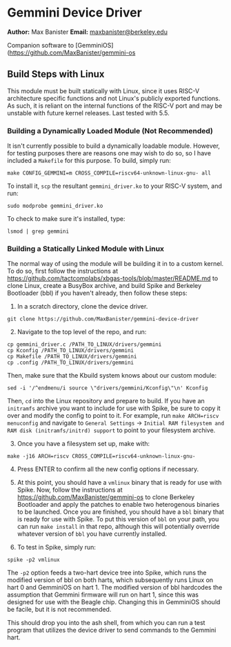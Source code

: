 # Gemmini Device Driver

**Author:** Max Banister
**Email:** maxbanister@berkeley.edu

Companion software to [GemminiOS](https://github.com/MaxBanister/gemmini-os

## Build Steps with Linux

This module must be built statically with Linux, since it uses RISC-V architecture specific functions and not Linux's publicly exported functions. As such, it is reliant on the internal functions of the RISC-V port and may be unstable with future kernel releases. Last tested with 5.5.

### Building a Dynamically Loaded Module (Not Recommended)

It isn't currently possible to build a dynamically loadable module. However, for testing purposes there are reasons one may wish to do so, so I have included a `Makefile` for this purpose. To build, simply run:

```
make CONFIG_GEMMINI=m CROSS_COMPILE=riscv64-unknown-linux-gnu- all
```

To install it, `scp` the resultant `gemmini_driver.ko` to your RISC-V system, and run:

```
sudo modprobe gemmini_driver.ko
```

To check to make sure it's installed, type:

```
lsmod | grep gemmini
```

### Building a Statically Linked Module with Linux

The normal way of using the module will be building it in to a custom kernel. To do so, first follow the instructions at https://github.com/tactcomplabs/xbgas-tools/blob/master/README.md to clone Linux, create a BusyBox archive, and build Spike and Berkeley Bootloader (bbl) if you haven't already, then follow these steps:

1. In a scratch directory, clone the device driver.
```
git clone https://github.com/MaxBanister/gemmini-device-driver
```

2. Navigate to the top level of the repo, and run:
```
cp gemmini_driver.c /PATH_TO_LINUX/drivers/gemmini
cp Kconfig /PATH_TO_LINUX/drivers/gemmini
cp Makefile /PATH_TO_LINUX/drivers/gemmini
cp .config /PATH_TO_LINUX/drivers/gemmini
```

Then, make sure that the Kbuild system knows about our custom module:
```
sed -i '/^endmenu/i source \"drivers/gemmini/Kconfig\"\n' Kconfig
```


Then, `cd` into the Linux repository and prepare to build. If you have an `initramfs` archive you want to include for use with Spike, be sure to copy it over and modify the config to point to it. For example, run `make ARCH=riscv menuconfig` and navigate to `General Settings` -> `Initial RAM filesystem and RAM disk (initramfs/initrd) support` to point to your filesystem archive.

3. Once you have a filesystem set up, make with:
```
make -j16 ARCH=riscv CROSS_COMPILE=riscv64-unknown-linux-gnu-
```

4. Press ENTER to confirm all the new config options if necessary.

5. At this point, you should have a `vmlinux` binary that is ready for use with Spike. Now, follow the instructions at https://github.com/MaxBanister/gemmini-os to clone Berkeley Bootloader and apply the patches to enable two heterogenous binaries to be launched. Once you are finished, you should have a `bbl` binary that is ready for use with Spike. To put this version of `bbl` on your path, you can run `make install` in that repo, although this will potentially override whatever version of `bbl` you have currently installed.

6. To test in Spike, simply run:
```
spike -p2 vmlinux
```

The `-p2` option feeds a two-hart device tree into Spike, which runs the modified version of bbl on both harts, which subsequently runs Linux on hart 0 and GemminiOS on hart 1. The modified version of bbl hardcodes the assumption that Gemmini firmware will run on hart 1, since this was designed for use with the Beagle chip. Changing this in GemminiOS should be facile, but it is not recommended.

This should drop you into the ash shell, from which you can run a test program that utilizes the device driver to send commands to the Gemmini hart.

